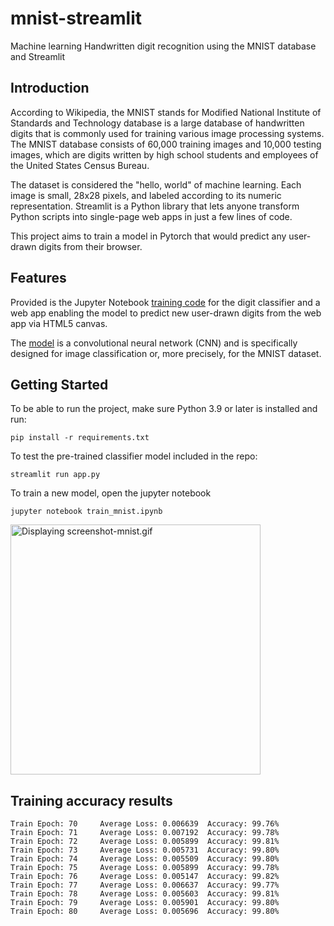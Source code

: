 # mnist-streamlit

Machine learning Handwritten digit recognition using the MNIST database and Streamlit

## Introduction
According to Wikipedia, the MNIST stands for Modified National Institute of Standards and Technology database is a large database of handwritten digits that is commonly used for training various image processing systems. The MNIST database consists of 60,000 training images and 10,000 testing images, which are digits written by high school students and employees of the United States Census Bureau.

The dataset is considered the "hello, world" of machine learning. Each image is small, 28x28 pixels, and labeled according to its numeric representation.
Streamlit is a Python library that lets anyone transform Python scripts into single-page web apps in just a few lines of code.

This project aims to train a model in Pytorch that would predict any user-drawn digits from their browser. 

## Features
Provided is the Jupyter Notebook [training code](https://github.com/jedt/mnist-streamlit/blob/main/train_mnist.ipynb) for the digit classifier and a web app enabling the model to predict new user-drawn digits from the web app via HTML5 canvas.

The [model](https://github.com/jedt/mnist-streamlit/blob/main/model.py) is a convolutional neural network (CNN) and is specifically designed for image classification or, more precisely, for the MNIST dataset.

## Getting Started
To be able to run the project, make sure Python 3.9 or later is installed and run:

`pip install -r requirements.txt`

To test the pre-trained classifier model included in the repo:

`streamlit run app.py`

To train a new model, open the jupyter notebook

`jupyter notebook train_mnist.ipynb`

<img src="https://lh3.googleusercontent.com/u/0/drive-viewer/AEYmBYRPvNCVDxkG1uyRvMv2oBrEwocJLg-F5tUMvN7xL1R7pYE_uYy71KW144xiaVqnt-GIGFTTHobVEIFSB5X5L51sxmKNMQ=w2992-h1696" class="ndfHFb-c4YZDc-HiaYvf-RJLb9c" alt="Displaying screenshot-mnist.gif" aria-hidden="true" width="400">

## Training accuracy results

```
Train Epoch: 70 	Average Loss: 0.006639	Accuracy: 99.76%
Train Epoch: 71 	Average Loss: 0.007192	Accuracy: 99.78%
Train Epoch: 72 	Average Loss: 0.005899	Accuracy: 99.81%
Train Epoch: 73 	Average Loss: 0.005731	Accuracy: 99.80%
Train Epoch: 74 	Average Loss: 0.005509	Accuracy: 99.80%
Train Epoch: 75 	Average Loss: 0.005899	Accuracy: 99.78%
Train Epoch: 76 	Average Loss: 0.005147	Accuracy: 99.82%
Train Epoch: 77 	Average Loss: 0.006637	Accuracy: 99.77%
Train Epoch: 78 	Average Loss: 0.005603	Accuracy: 99.81%
Train Epoch: 79 	Average Loss: 0.005901	Accuracy: 99.80%
Train Epoch: 80 	Average Loss: 0.005696	Accuracy: 99.80%
```

